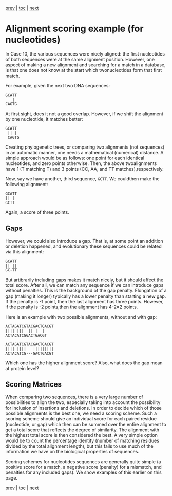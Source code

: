 [prev](comparing.md) | [toc](./README.md) | [next](protein.md)

# Alignment scoring example (for nucleotides)

In Case 10, the various sequences were nicely aligned: the first nucleotides of both
sequences were at the same alignment position. However, one aspect of making a new
alignment and searching for a match in a database, is that one does not know at the start
which​ ​two​ ​nucleotides​ ​form​ ​that​ ​first​ ​match.

For​ ​example,​ ​given​ ​the​ ​next​ ​two​ ​DNA​ ​sequences:

```
GCATT
​ ​ ​ ​|
CAGTG
```

At first sight, does it not a good overlap. However, if we shift the alignment by one
nucleotide,​ ​it​ ​matches​ ​better:

```
GCATT
​ ​||​ ​|
​ ​CAGTG
```

​​Creating phylogenetic trees, or comparing two alignments (not sequences) in an automatic
manner, one needs a mathematical (numerical) distance. A simple approach would be as
follows: one point for each identical nucleotides, and zero points otherwise. Then, the above
two​ ​alignments​ ​have​ ​1​ ​(T​ ​matching​ ​T)​ ​and​ ​3​ ​points​ ​(CC,​ ​AA,​ ​and​ ​TT​ ​matches),​ ​respectively.

Now,​ ​say​ ​we​ ​have​ ​another​, third ​sequence,​ `​GCTT`.​ ​We​ ​could​ ​then​ ​make​ ​the​ ​following​ ​alignment:

```
GCATT
||​ ​|
GCTT
```

Again, a score of three points.

## Gaps

However, we could also introduce a gap. That is, at some
point an addition or deletion happened, and evolutionary these sequences could be related
via​ ​this​ ​alignment:

```
GCATT
||​ ​||
GC-TT
```

But artibrarily including gaps makes it match nicely, but it should affect the total score. After
all, we can match any sequence if we can introduce gaps without penalties. This is the
background of the gap penalty. Elongation of a gap (making it longer) typically has a lower
penalty than starting a new gap. If the penalty is -1 point, then the last alignment has three
points.​ ​However,​ ​if​ ​the​ ​penalty​ ​is​ ​-2​ ​points,​ ​then​ ​the​ ​alignment​ ​has​ ​4-2=2​ ​points.

Here is an example with two possible alignments, without and with gap:

```
ACTAGATCGTACGACTGACGT
|||| |||  || |  |
ACTACATCGGACTGACGT
```

```
ACTAGATCGTACGACTGACGT
|||| ||||   |||||||||
ACTACATCG---GACTGACGT
```

Which one has the higher alignment score? Also, what does the gap mean at protein level?

## Scoring Matrices

When comparing two sequences, there is a very large number of possibilities to align the two,
especially taking into account the possibility for inclusion of insertions and deletions.
In order to decide which of those possible alignments is the best one, we need a scoring scheme.
Such a scoring scheme should give an individual score for each paired residue (nucleotide, or
gap) which then can be summed over the entire alignment to get a total score that reflects
the degree of similarity. The alignment with the highest total score is then considered the
best. A very simple option would be to count the percentage identity (number of matching
residues divided by the total alignment length), but this fails to use much of the information
we have on the biological properties of sequences.

Scoring schemes for nucleotides sequences are generally quite simple (a positive score for a match,
a negative score (penalty) for a mismatch, and penalties for any included gaps). We show examples
of this earlier on this page.

[prev](comparing.md) | [toc](./README.md) | [next](protein.md)

